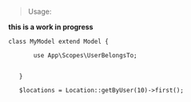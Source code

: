  
 > Usage:
 
 **this is a work in progress**
 ```
 class MyModel extend Model {

        use App\Scopes\UserBelongsTo;
 

    }

    $locations = Location::getByUser(10)->first();
     
 ```